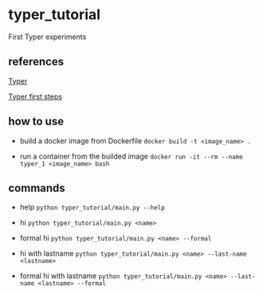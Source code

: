 # typer_tutorial
First Typer experiments


## references

[Typer](https://typer.tiangolo.com/features/)

[Typer first steps](https://typer.tiangolo.com/tutorial/first-steps/)


## how to use

- build a docker image from Dockerfile `docker build -t <image_name> .`

- run a container from the builded image `docker run -it --rm --name typer_1 <image_name> bash`

## commands

- help `python typer_tutorial/main.py --help`

- hi `python typer_tutorial/main.py <name>`

- formal hi `python typer_tutorial/main.py <name> --formal`

- hi with lastname `python typer_tutorial/main.py <name> --last-name <lastname>`

- formal hi with lastname `python typer_tutorial/main.py <name> --last-name <lastname> --formal`